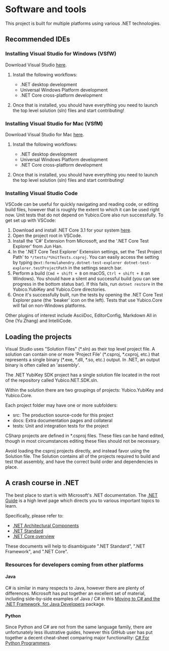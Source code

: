 ﻿<!-- Copyright 2021 Yubico AB

Licensed under the Apache License, Version 2.0 (the "License");
you may not use this file except in compliance with the License.
You may obtain a copy of the License at

    http://www.apache.org/licenses/LICENSE-2.0

Unless required by applicable law or agreed to in writing, software
distributed under the License is distributed on an "AS IS" BASIS,
WITHOUT WARRANTIES OR CONDITIONS OF ANY KIND, either express or implied.
See the License for the specific language governing permissions and
limitations under the License. -->

# Software and tools

This project is built for multiple platforms using various .NET technologies.

## Recommended IDEs

### Installing Visual Studio for Windows (VSfW)

Download Visual Studio [here](https://visualstudio.microsoft.com/vs/).

1. Install the following workflows:

    - .NET desktop development
    - Universal Windows Platform development
    - .NET Core cross-platform development

2. Once that is installed, you should have everything you need to launch the top level solution (sln)
   files and start contributing!

### Installing Visual Studio for Mac (VSfM)

Download Visual Studio for Mac [here](https://visualstudio.microsoft.com/vs/mac/).

1. Install the following workflows:

    - .NET desktop development
    - Universal Windows Platform development
    - .NET Core cross-platform development

2. Once that is installed, you should have everything you need to launch the top level solution (sln)
   files and start contributing!

### Installing Visual Studio Code

VSCode can be useful for quickly navigating and reading code, or editing build files, however that is
roughly the extent to which it can be used right now. Unit tests that do not depend on Yubico.Core
also run successfully. To get set up with VSCode:

1. Download and install .NET Core 3.1 for your system [here](https://dotnet.microsoft.com/download).
2. Open the project root in VSCode.
3. Install the 'C#' Extension from Microsoft, and the '.NET Core Test Explorer' from Jun Han.
4. In the '.NET Core Test Explorer' Extension settings, set the 'Test Project Path' to
   `*/tests/*UnitTests.csproj`. You can easily access the setting by typing
   `@ext:formulahendry.dotnet-test-explorer dotnet-test-explorer.testProjectPath` in the settings
   search bar.
5. Perform a build (`Cmd + shift + B` on macOS, `Ctrl + shift + B` on Windows). You should have a
   silent and successful build (you can see progress in the bottom status bar). If this fails, run
   `dotnet restore` in the Yubico.YubiKey and Yubico.Core directories.
6. Once it's successfully built, run the tests by opening the .NET Core Test Explorer pane (the
   'beaker' icon on the left). Tests that use Yubico.Core will fail on non-Windows platforms.

Other plugins of interest include AsciiDoc, EditorConfig, Markdown All in One (Yu Zhang) and IntelliCode.

## Loading the projects

Visual Studio uses "Solution Files" (\*.sln) as their top level project file. A solution can contain
one or more 'Project File' (\*.csproj, \*.cxproj, etc.) that represents a single binary (\*.exe,
\*.dll, \*.so, etc.) output. In .NET, an output binary is often called an 'assembly'.

The .NET YubiKey SDK project has a single solution file located in the root of the repository called
Yubico.NET.SDK.sln.

Within the solution there are two groupings of projects: Yubico.YubiKey and Yubico.Core.

Each project folder may have one or more subfolders:

- src: The production source-code for this project
- docs: Extra documentation pages and collateral
- tests: Unit and integration tests for the project

CSharp projects are defined in *.csproj files. These files can be hand edited, though in most
circumstances editing these files should not be necessary.

Avoid loading the csproj projects directly, and instead favor using the Solution file. The Solution
contains all of the projects required to build and test that assembly, and have the correct build
order and dependencies in place.

## A crash course in .NET

The best place to start is with Microsoft's .NET documentation. The
[.NET Guide](https://docs.microsoft.com/en-us/dotnet/standard/) is a high level page which directs
you to various important topics to learn.

Specifically, please refer to:

- [.NET Architectural Components](https://docs.microsoft.com/en-us/dotnet/standard/components)
- [.NET Standard](https://docs.microsoft.com/en-us/dotnet/standard/net-standard)
- [.NET Core overview](https://docs.microsoft.com/en-us/dotnet/core/about)

These documents will help to disambiguate ".NET Standard", ".NET Framework", and ".NET Core".

### Resources for developers coming from other platforms

#### Java

C# is similar in many respects to Java, however there are plenty of differences. Microsoft has put
together an excellent set of material, including side-by-side examples of Java / C# in this
[Moving to C# and the .NET Framework, for Java Developers](https://www.microsoft.com/en-us/download/details.aspx?id=6073)
package.

#### Python

Since Python and C# are not from the same language family, there are unfortunately less illustrative
guides, however this GitHub user has put together a decent cheat-sheet comparing major functionality:
[C# For Python Programmers](https://gist.github.com/mrkline/8302959).
